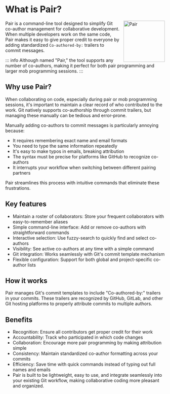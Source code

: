 # What is Pair?

<img style="height: 130px; width: auto; margin-left: 10px;" src="/favicon.svg" alt="Pair" align="right" />

Pair is a command-line tool designed to simplify Git co-author management for collaborative development. When multiple developers work on the same code, Pair makes it easy to give proper credit to everyone by adding standardized `Co-authored-by:` trailers to commit messages.

::: info
Although named "Pair," the tool supports any number of co-authors, making it perfect for both pair programming and larger mob programming sessions.
:::

## Why use Pair?

When collaborating on code, especially during pair or mob programming sessions, it's important to maintain a clear record of who contributed to the work. Git natively supports co-authorship through commit trailers, but managing these manually can be tedious and error-prone.

Manually adding co-authors to commit messages is particularly annoying because:

* It requires remembering exact name and email formats
* You need to type the same information repeatedly
* It's easy to make typos in emails, breaking attribution
* The syntax must be precise for platforms like GitHub to recognize co-authors
* It interrupts your workflow when switching between different pairing partners

Pair streamlines this process with intuitive commands that eliminate these frustrations.

## Key features

* Maintain a roster of collaborators: Store your frequent collaborators with easy-to-remember aliases
* Simple command-line interface: Add or remove co-authors with straightforward commands
* Interactive selection: Use fuzzy-search to quickly find and select co-authors
* Visibility: See active co-authors at any time with a simple command
* Git integration: Works seamlessly with Git's commit template mechanism
* Flexible configuration: Support for both global and project-specific co-author lists

## How it works

Pair manages Git's commit templates to include "Co-authored-by:" trailers in your commits. These trailers are recognized by GitHub, GitLab, and other Git hosting platforms to properly attribute commits to multiple authors.

## Benefits

* Recognition: Ensure all contributors get proper credit for their work
* Accountability: Track who participated in which code changes
* Collaboration: Encourage more pair programming by making attribution simple
* Consistency: Maintain standardized co-author formatting across your commits
* Efficiency: Save time with quick commands instead of typing out full names and emails
* Pair is built to be lightweight, easy to use, and integrate seamlessly into your existing Git workflow, making collaborative coding more pleasant and organized.
